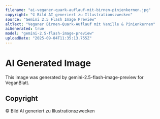 ```yaml
---
filename: "ai-veganer-quark-auflauf-mit-birnen-pinienkernen.jpg"
copyright: "© Bild AI generiert zu Illustrationszwecken"
source: "Gemini 2.5 Flash Image Preview"
altText: "Veganer Birnen-Quark-Auflauf mit Vanille & Pinienkernen"
aiGenerated: true
model: "gemini-2.5-flash-image-preview"
uploadDate: "2025-09-04T11:35:13.755Z"
---
```


# AI Generated Image

This image was generated by gemini-2.5-flash-image-preview for VeganBlatt.

## Copyright
© Bild AI generiert zu Illustrationszwecken
